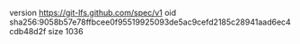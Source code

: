 version https://git-lfs.github.com/spec/v1
oid sha256:9058b57e78ffbcee0f95519925093de5ac9cefd2185c28941aad6ec4cdb48d2f
size 1036
